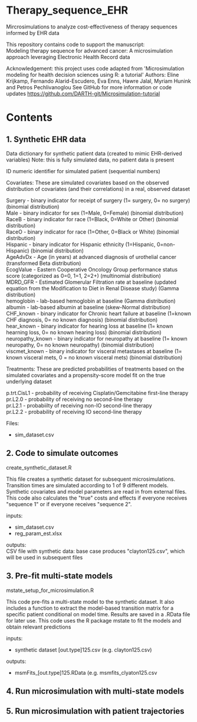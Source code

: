 # Therapy_sequence_EHR
Mircrosimulations to analyze cost-effectiveness of therapy sequences informed by EHR data  
  

This repository contains code to support the manuscript:  
Modeling therapy sequence for advanced cancer: A microsimulation approach leveraging Electronic Health Record data 

Acknowledgement: this project uses code adapted from
 'Microsimulation modeling for health decision sciences using R: a tutorial' 
 Authors: Eline Krijkamp, Fernando Alarid-Escudero, 
          Eva Enns, Hawre Jalal, Myriam Hunink and  Petros Pechlivanoglou
 See GitHub for more information or code updates
 https://github.com/DARTH-git/Microsimulation-tutorial

# Contents

## 1. Synthetic EHR data
Data dictionary for synthetic patient data (created to mimic EHR-derived variables)	
Note: this is fully simulated data, no patient data is present	
	
ID	numeric identifier for simulated patient (sequential numbers)
	
Covariates: These are simulated covariates based on the observed distribution of covariates (and their correlations) in a real, observed dataset	
	
Surgery	- binary indicator for receipt of surgery (1= surgery, 0= no surgery) (binomial distribution)  
Male	- binary indicator for sex (1=Male, 0=Female)  (binomial distribution)  
RaceB	- binary indicator for race (1=Black, 0=White or Other)   (binomial distribution)  
RaceO	- binary indicator for race (1=Other, 0=Black or White)  (binomial distribution)  
Hispanic	- binary indicator for Hispanic ethnicity (1=Hispanic, 0=non-Hispanic)  (binomial distribution)  
AgeAdvDx	- Age (in years) at advanced diagnosis of urothelial cancer (transformed Beta distribution)  
EcogValue	- Eastern Cooperative Oncology Group performance status score (categorized as 0=0, 1=1, 2=2+) (multinomial distribution)  
MDRD_GFR	- Estimated Glomerular Filtration rate at baseline (updated equation from the Modification to Diet in Renal Disease study) (Gamma distribution)  
hemoglobin	- lab-based hemoglobin at baseline (Gamma distribution)  
albumin	- lab-based albumin at baseline (skew-Normal distribution)  
CHF_known - 	binary indicator for Chronic heart failure at baseline (1=known CHF diagnosis, 0= no known diagnosis)  (binomial distribution)  
hear_known	- binary indicator for hearing loss at baseline (1= known hearning loss, 0= no known hearing loss)  (binomial distribution)  
neuropathy_known	- binary indicator for neuropathy at baseline (1= known neuropathy, 0= no known neuropathy)  (binomial distribution)  
viscmet_known	- binary indicator for visceral metastases at baseline (1= known visceral mets, 0 = no known visceral mets)  (binomial distribution)  
	
Treatments: These are predicted probabilities of treatments based on the simulated covariates and a propensity-score model fit on the true underlying dataset	
	
p.trt.CisL1	- probability of receiving Cisplatin/Gemcitabine first-line therapy  
pr.L2.0	- probability of receiving no second-line therapy  
pr.L2.1	- probabiilty of receiving non-IO second-line therapy  
pr.L2.2	- probability of receiving IO second-line therapy  

Files:  
- sim_dataset.csv  

## 2. Code to simulate outcomes
create_synthetic_dataset.R

This file creates a synthetic dataset for subsequent microsimulations. 
Transition times are simulated according to 1 of 9 different models. 
Synthetic covariates and model parameters are read in from external files. 
This code also calculates the "true" costs and effects if everyone 
receives "sequence 1" or if everyone receives "sequence 2".
  
inputs:   
- sim_dataset.csv  
- reg_param_est.xlsx  
  
outputs:  
CSV file with synthetic data: base case produces "clayton125.csv", which will be used in subsequent files

## 3. Pre-fit multi-state models

mstate_setup_for_microsimulation.R

This code pre-fits a multi-state model to the synthetic dataset.
It also includes a function to extract the  model-based 
transition matrix for a specific patient conditional on model time.
Results are saved in a .RData file for later use.
This code uses the R package mstate to fit the models and
obtain relevant predictions 

inputs:
- synthetic dataset [out.type]125.csv (e.g. clayton125.csv)

outputs:
- msmFits_[out.type]125.RData (e.g. msmfits_clyaton125.csv

## 4. Run microsimulation with multi-state models

## 5. Run microsimulation with patient trajectories
